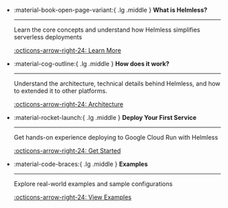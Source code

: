 <div class="grid cards" markdown>

-   :material-book-open-page-variant:{ .lg .middle } __What is Helmless?__

    ---

    Learn the core concepts and understand how Helmless simplifies serverless deployments

    [:octicons-arrow-right-24: Learn More](/docs/helmless/what-is-helmless)

-   :material-cog-outline:{ .lg .middle } __How does it work?__

    ---

    Understand the architecture, technical details behind Helmless, and how to extended it to other platforms.

    [:octicons-arrow-right-24: Architecture](/docs/helmless/architecture)

-   :material-rocket-launch:{ .lg .middle } __Deploy Your First Service__

    ---

    Get hands-on experience deploying to Google Cloud Run with Helmless

    [:octicons-arrow-right-24: Get Started](/docs/getting-started/quickstart)

-   :material-code-braces:{ .lg .middle } __Examples__

    ---

    Explore real-world examples and sample configurations

    [:octicons-arrow-right-24: View Examples](/docs/getting-started/examples)

</div>
